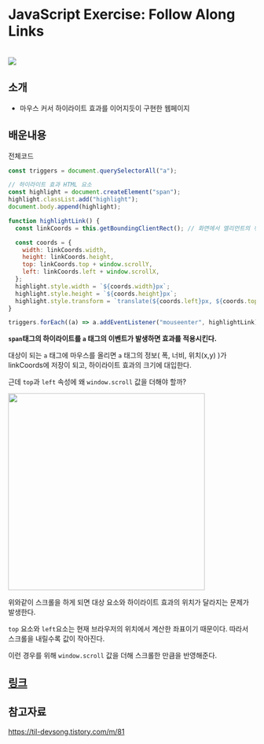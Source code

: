 # JavaScript Exercise: Follow Along Links

<br>

<img src="https://im4.ezgif.com/tmp/ezgif-4-4703482675.gif">

## 소개

- 마우스 커서 하이라이트 효과를 이어지듯이 구현한 웹페이지

## 배운내용

전체코드

```js
const triggers = document.querySelectorAll("a");

// 하이라이트 효과 HTML 요소
const highlight = document.createElement("span");
highlight.classList.add("highlight");
document.body.append(highlight);

function highlightLink() {
  const linkCoords = this.getBoundingClientRect(); // 화면에서 엘리먼트의 위치

  const coords = {
    width: linkCoords.width,
    height: linkCoords.height,
    top: linkCoords.top + window.scrollY,
    left: linkCoords.left + window.scrollX,
  };
  highlight.style.width = `${coords.width}px`;
  highlight.style.height = `${coords.height}px`;
  highlight.style.transform = `translate(${coords.left}px, ${coords.top}px`;
}

triggers.forEach((a) => a.addEventListener("mouseenter", highlightLink));
```

**`span`태그의 하이라이트를 `a` 태그의 이벤트가 발생하면 효과를 적용시킨다.**

대상이 되는 `a` 태그에 마우스를 올리면 `a` 태그의 정보( 폭, 너비, 위치(x,y) )가 linkCoords에 저장이 되고, 하이라이트 효과의 크기에 대입한다.

근데 `top`과 `left` 속성에 왜 `window.scroll` 값을 더해야 할까?

<img src="https://i.postimg.cc/sgJRkgQw/image.png" height="400">

위와같이 스크롤을 하게 되면 대상 요소와 하이라이트 효과의 위치가 달라지는 문제가 발생한다.

`top` 요소와 `left`요소는 현재 브라우저의 위치에서 계산한 좌표이기 때문이다. 따라서 스크롤을 내릴수록 값이 작아진다.

이런 경우를 위해 `window.scroll` 값을 더해 스크롤한 만큼을 반영해준다.

## [링크](https://precious-meringue-857eb3.netlify.app)

## 참고자료

https://til-devsong.tistory.com/m/81
